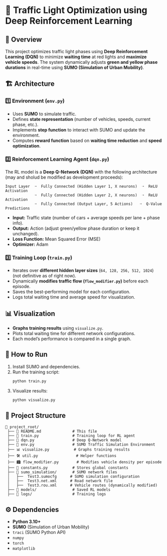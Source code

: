 # 🚦 Traffic Light Optimization using Deep Reinforcement Learning

## 📌 Overview
This project optimizes traffic light phases using **Deep Reinforcement Learning (DQN)** to minimize **waiting time** at red lights and **maximize vehicle speeds**. The system dynamically adjusts **green and yellow phase durations** in real-time using **SUMO (Simulation of Urban Mobility)**.

## 🏗️ Architecture
### **1️⃣ Environment (`env.py`)**
- Uses **SUMO** to simulate traffic.
- Defines **state representation** (number of vehicles, speeds, current phase, etc.).
- Implements **step function** to interact with SUMO and update the environment.
- Computes **reward function** based on **waiting time reduction** and **speed optimization**.

### **2️⃣ Reinforcement Learning Agent (`dqn.py`)**
The RL model is a **Deep Q-Network (DQN)** with the following architecture (may and sholud be modified as development proceeds):
```plaintext
Input Layer  ➝  Fully Connected (Hidden Layer 1, X neurons)  ➝  ReLU Activation
             ➝  Fully Connected (Hidden Layer 2, X neurons)  ➝  ReLU Activation
             ➝  Fully Connected (Output Layer, 5 Actions)   ➝  Q-Value Predictions
```
- **Input:** Traffic state (number of cars + average speeds per lane + phase info).
- **Output:** Action (adjust green/yellow phase duration or keep it unchanged).
- **Loss Function:** Mean Squared Error (MSE)
- **Optimizer:** Adam

### **3️⃣ Training Loop (`train.py`)**
- Iterates over **different hidden layer sizes** (`64, 128, 256, 512, 1024`) (not definitive as of right now).
- Dynamically **modifies traffic flow (`flow_modifier.py`)** before each episode.
- Saves the best-performing model for each configuration.
- Logs total waiting time and average speed for visualization.

## 📊 Visualization
- **Graphs training results** using `visualize.py`.
- Plots total waiting time for different network configurations.
- Each model’s performance is compared in a single graph.

## 🚀 How to Run
1. Install SUMO and dependencies.
2. Run the training script:
   ```sh
   python train.py
   ```
3. Visualize results:
   ```sh
   python visualize.py
   ```

## 📁 Project Structure
```plaintext
📂 project_root/
 ├── 📜 README.md              # This file
 ├── 📝 train.py               # Training loop for RL agent
 ├── 🤖 dqn.py                 # Deep Q-Network model
 ├── 🚦 env.py                 # SUMO Traffic Simulation Environment
 ├── 📊 visualize.py           # Graphs training results
 ├── 🛠️ util.py                 # Helper functions
 ├── 🏙️ flow_modifier.py        # Modifies vehicle density per episode
 ├── 📜 constants.py           # Stores global constants
 ├── 📂 sumo_simulation/       # SUMO network files
 │   ├──  Test3.sumocfg      # SUMO simulation configuration
 │   ├──  Test3.net.xml      # Road network file
 │   ├──  Test3.rou.xml      # Vehicle routes (dynamically modified)
 ├── 📂 models/                # Saved RL models
 ├── 📂 logs/                  # Training logs
```

## ⚙️ Dependencies
- **Python 3.10+**
- **SUMO** (Simulation of Urban Mobility)
- `traci` (SUMO Python API)
- `numpy`
- `torch`
- `matplotlib`
